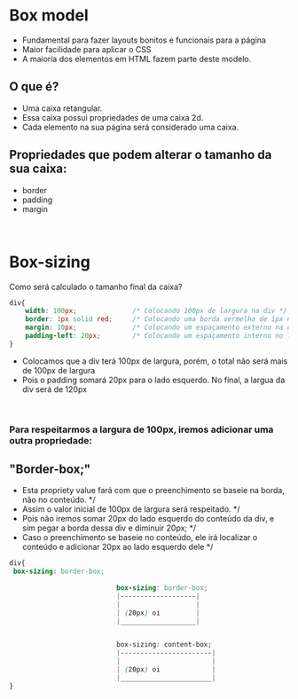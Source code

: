# Box model
- Fundamental para fazer layouts bonitos e funcionais para a página
- Maior facilidade para aplicar o CSS 
- A maioria dos elementos em HTML fazem parte deste modelo.

## O que é? 
- Uma caixa retangular. 
- Essa caixa possui propriedades de uma caixa 2d.
- Cada elemento na sua página será considerado uma caixa. 

## Propriedades que podem alterar o tamanho da sua caixa:   
- border   
- padding  
- margin  

</br>

# Box-sizing 
Como será calculado o tamanho final da caixa? 
```css
div{ 
    width: 100px;              /* Colocando 100px de largura na div */
    border: 1px solid red;     /* Colocando uma borda vermelha de 1px na div */ 
    margin: 10px;              /* Colocando um espaçamento externo na div */ 
    padding-left: 20px;        /* Colocando um espaçamento interno no lado esquerdo na div */ 
}
```

* Colocamos que a div terá 100px de largura, porém, o total não será mais de 100px de largura
* Pois o padding somará 20px para o lado esquerdo. No final, a largua da div será de 120px     

</br>

### Para respeitarmos a largura de 100px, iremos adicionar uma outra propriedade:
## "Border-box;"

* Esta propriety value fará com que o preenchimento se baseie na borda, não no conteúdo.                          */
* Assim o valor inicial de 100px de largura será respeitado.                                                      */
* Pois não iremos somar 20px do lado esquerdo do conteúdo da div, e sim pegar a borda dessa div e diminuir 20px;  */
* Caso o preenchimento se baseie no conteúdo, ele irá localizar o conteúdo e adicionar 20px ao lado esquerdo dele */
```css 
div{
 box-sizing: border-box;
    
                           box-sizing: border-box;                
                           |-------------------|
                           |                   |
                           | (20px) oi         |
                           |___________________|


                           box-sizing: content-box; 
                           |-----------------------|
                           |                       |
                           | (20px) oi             |
                           |_______________________|
}